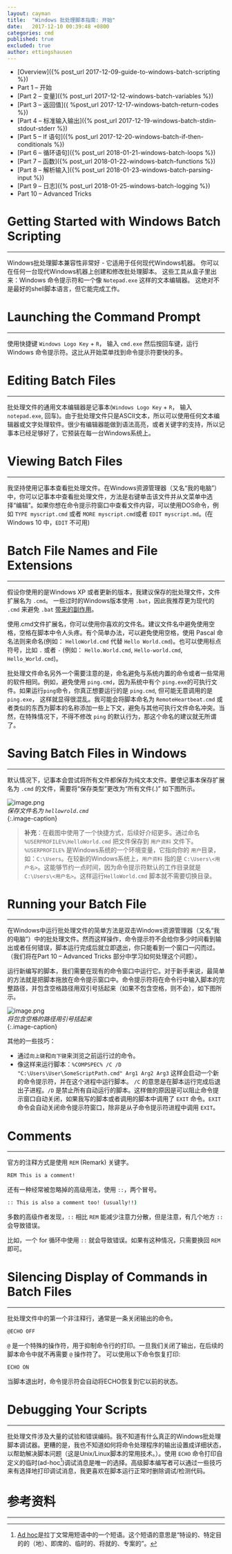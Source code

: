 ```yaml
---
layout: cayman
title:  "Windows 批处理脚本指南: 开始"
date:   2017-12-10 00:39:48 +0800
categories: cmd
published: true
excluded: true
author: ettingshausen
---  
```


>
+ [Overview]({% post_url 2017-12-09-guide-to-windows-batch-scripting %})
+ Part 1 – 开始
+ [Part 2 – 变量]({% post_url 2017-12-12-windows-batch-variables %})
+ [Part 3 – 返回值]({ %post_url 2017-12-17-windows-batch-return-codes %})
+ [Part 4 – 标准输入输出]({% post_url 2017-12-19-windows-batch-stdin-stdout-stderr %})
+ [Part 5 – If 语句]({% post_url 2017-12-20-windows-batch-if-then-conditionals %})
+ [Part 6 – 循环语句]({% post_url 2018-01-21-windows-batch-loops %})
+ [Part 7 – 函数]({% post_url 2018-01-22-windows-batch-functions %})
+ [Part 8 – 解析输入]({% post_url 2018-01-23-windows-batch-parsing-input %})
+ [Part 9 – 日志]({% post_url 2018-01-25-windows-batch-logging %})
+ Part 10 – Advanced Tricks    


# Getting Started with Windows Batch Scripting
---  
Windows批处理脚本兼容性非常好 - 它适用于任何现代Windows机器。 你可以在任何一台现代Windows机器上创建和修改批处理脚本。 这些工具从盒子里出来：Windows 命令提示符和一个像 `Notepad.exe` 这样的文本编辑器。 这绝对不是最好的shell脚本语言，但它能完成工作。   

# Launching the Command Prompt
---
 使用快捷键 `Windows Logo Key` + `R`， 输入 `cmd.exe` 然后按回车键，运行 Windows 命令提示符。这比从开始菜单找到命令提示符要快的多。  


# Editing Batch Files  
 --- 

 批处理文件的通用文本编辑器是记事本(`Windows Logo Key` + `R`， 输入 `notepad.exe`, 回车)。由于批处理文件只是ASCII文本，所以可以使用任何文本编辑器或文字处理软件。很少有编辑器能做到语法高亮，或者关键字的支持，所以记事本已经足够好了，它预装在每一台Windows系统上。


# Viewing Batch Files  
---
我坚持使用记事本查看批处理文件。在Windows资源管理器（又名“我的电脑”）中，你可以记事本中查看批处理文件，方法是右键单击该文件并从文菜单中选择“编辑”。如果你想在命令提示符窗口中查看文件内容，可以使用DOS命令，例如 `TYPE myscript.cmd` 或者 `MORE myscript.cmd`或者 `EDIT myscript.md`。(在 Windows 10 中，`EDIT` 不可用)

# Batch File Names and File Extensions  
---
假设你使用的是Windows XP 或者更新的版本，我建议保存的批处理文件，文件扩展名为 `.cmd`。 一些过时的Windows版本使用 `.bat`，因此我推荐更为现代的  `.cmd` 来避免 `.bat` [带来的副作用](http://waynes-world-it.blogspot.fr/2008/08/difference-between-bat-and-cmd.html)。  

使用.cmd文件扩展名，你可以使用你喜欢的文件名。建议文件名中避免使用空格，空格在脚本中令人头疼。有个简单办法，可以避免使用空格，使用 Pascal 命名法则来命名(例如： `HelloWorld.cmd` 代替 `Hello World.cmd`)。也可以使用标点符号，比如 `.` 或者 `-` (例如： `Hello.World.cmd`, `Hello-world.cmd`, `Hello_World.cmd`)。  

批处理文件命名另外一个需要注意的是，命名避免与系统内置的命令或者一些常用的软件相同。例如，避免使用 `ping.cmd`，因为系统中有个 `ping.exe`的可执行文件。如果运行`ping`命令，你真正想要运行的是 `ping.cmd`, 但可能无意调用的是 `ping.exe`， 这样就显得很混乱。我可能会将脚本命名为 `RemoteHeartbeat.cmd` 或者类似的东西为脚本的名称添加一些上下文，避免与其他可执行文件命名冲突。当然，在特殊情况下，不得不修改 `ping` 的默认行为，那这个命名的建议就无所谓了。    

# Saving Batch Files in Windows
---
默认情况下，记事本会尝试将所有文件都保存为纯文本文件。要使记事本保存扩展名为 `.cmd` 的文件，需要将“保存类型”更改为“所有文件(.)”  如下图所示。

![image.png](http://upload-images.jianshu.io/upload_images/1335634-ffdfc67b53d4ca1b.png?imageMogr2/auto-orient/strip%7CimageView2/2/w/1240)  
*保存文件名为 `hellowrold.cmd`*  
{:.image-caption}   
  
>**补充**：在截图中使用了一个快捷方式，后续好介绍更多。通过命名 `%USERPROFILE%\HelloWorld.cmd` 把文件保存到 `用户资料` 文件下。`%USERPROFILE%` 是Windows系统的一个环境变量，它指向你的 `用户`目录，如：`C:\Users`。在较新的Windows系统上，`用户资料` 指的是 `C:\Users\<用户名>`。这能够节约一点时间，因为命令提示符默认的工作目录就是 `C:\Users\<用户名>`。这样运行`HelloWorld.cmd` 脚本就不需要切换目录。  

# Running your Batch File
---
在Windows中运行批处理文件的简单方法是双击Windows资源管理器（又名“我的电脑”）中的批处理文件。然而这样操作，命令提示符不会给你多少时间看到输出或者任何错误，脚本运行完成后就立即退出，你只能看到一个窗口一闪而过。（我们将在Part 10 – Advanced Tricks 部分中学习如何处理这个问题）。  

运行新编写的脚本，我们需要在现有的命令窗口中运行它。对于新手来说，最简单的方法就是把脚本拖放在命令提示窗口中。命令提示符将在命令行中输入脚本的完整路径，并包含空格路径用双引号括起来（如果不包含空格，则不会），如下图所示。  

![image.png](http://upload-images.jianshu.io/upload_images/1335634-a2ba61c718bab6c9.png?imageMogr2/auto-orient/strip%7CimageView2/2/w/1240)  
*将包含空格的路径用引号括起来*  
{:.image-caption}     


其他的一些技巧：

+ 通过`向上键`和`向下键`来浏览之前运行过的命令。
+ 像这样来运行脚本：`%COMPSPEC% /C /D "C:\Users\User\SomeScriptPath.cmd" Arg1 Arg2 Arg3` 这样会启动一个新的命令提示符，并在这个进程中运行脚本。 `/C` 的意思是在脚本运行完成后退出子进程。`/D` 是禁止所有自动运行的脚本。这样做的原因是可以阻止命令提示窗口自动关闭，如果我写的脚本或者调用的脚本中调用了 `EXIT` 命令。`EXIT` 命令会自动关闭命令提示符窗口，除非是从子命令提示符进程中调用 `EXIT`。

# Comments
---
官方的注释方式是使用 `REM` (Remark) 关键字。 
```bash
REM This is a comment!
```  
还有一种经常被忽略掉的高级用法，使用 `::`，两个冒号。 

```bash
:: This is also a comment too! (usually!!)
``` 

多数的高级作者发现，`::` 相比 `REM` 能减少注意力分散，但是注意，有几个地方 `::` 会导致错误。  

比如，一个 for 循环中使用 `::` 就会导致错误。如果有这种情况，只需要换回 `REM` 即可。  

# Silencing Display of Commands in Batch Files
---
批处理文件中的第一个非注释行，通常是一条关闭输出的命令。

```bash
@ECHO OFF
```  

`@`  是一个特殊的操作符，用于抑制命令行的打印。一旦我们关闭了输出，在后续的脚本命令中就不再需要 `@` 操作符了。 
可以使用以下命令恢复打印:
```bash
ECHO ON
```    
当脚本退出时，命令提示符会自动将ECHO恢复到它以前的状态。  

# Debugging Your Scripts
---
批处理文件涉及大量的试验和错误编码。我不知道有什么真正的Windows批处理脚本调试器。更糟的是，我也不知道如何将命令处理程序的输出设置成详细状态，以帮助解决脚本问题（这是Unix/Linux脚本的常用技术。）。使用 `ECHO` 命令打印自定义的临时(ad-hoc[^ad-hoc])调试消息是唯一的选择。高级脚本编写者可以通过一些技巧来有选择地打印调试消息，我更喜欢在脚本运行正常时删除调试/检测代码。


# 参考资料
---


[^ad-hoc]: [Ad hoc](https://zh.wikipedia.org/wiki/Ad_hoc)是拉丁文常用短语中的一个短语。这个短语的意思是“特设的、特定目的的（地）、即席的、临时的、将就的、专案的”。